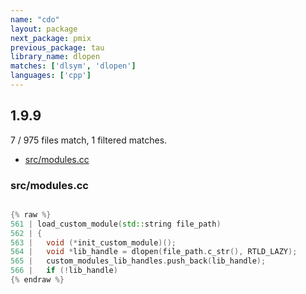 ```yaml
---
name: "cdo"
layout: package
next_package: pmix
previous_package: tau
library_name: dlopen
matches: ['dlsym', 'dlopen']
languages: ['cpp']
---
```

## 1.9.9
7 / 975 files match, 1 filtered matches.

 - [src/modules.cc](#srcmodulescc)

### src/modules.cc

```cpp

{% raw %}
561 | load_custom_module(std::string file_path)
562 | {
563 |   void (*init_custom_module)();
564 |   void *lib_handle = dlopen(file_path.c_str(), RTLD_LAZY);
565 |   custom_modules_lib_handles.push_back(lib_handle);
566 |   if (!lib_handle)
{% endraw %}

```